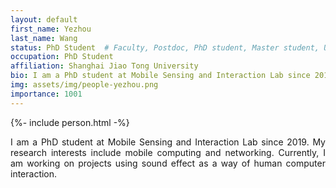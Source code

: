 ```yaml
---
layout: default
first_name: Yezhou
last_name: Wang
status: PhD Student  # Faculty, Postdoc, PhD student, Master student, Undergraduate student, Alumni
occupation: PhD Student
affiliation: Shanghai Jiao Tong University
bio: I am a PhD student at Mobile Sensing and Interaction Lab since 2019. My research interests include mobile computing and networking. Currently, I am working on projects using sound effect as a way of human computer interaction
img: assets/img/people-yezhou.png
importance: 1001
---
```


{%- include person.html -%}

<p align="justify">
I am a PhD student at Mobile Sensing and Interaction Lab since 2019. My research interests include mobile computing and networking. Currently, I am working on projects using sound effect as a way of human computer interaction. 
</p>
